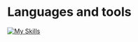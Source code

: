 <!--
### Hi there 👋
**mkokor/mkokor** is a ✨ _special_ ✨ repository because its `README.md` (this file) appears on your GitHub profile.

Here are some ideas to get you started:

- 🔭 I’m currently working on ...
- 🌱 I’m currently learning ...
- 👯 I’m looking to collaborate on ...
- 🤔 I’m looking for help with ...
- 💬 Ask me about ...
- 📫 How to reach me: ...
- 😄 Pronouns: ...
- ⚡ Fun fact: ...
-->
# Languages and tools
[![My Skills](https://skillicons.dev/icons?i=c,cpp,cs,java,js,html,css,dotnet,nodejs,express,react,mongodb,mysql,git)](https://skillicons.dev)

